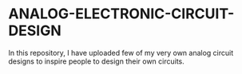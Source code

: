 # ANALOG-ELECTRONIC-CIRCUIT-DESIGN
In this repository, I have uploaded few of my very own analog circuit designs to inspire people to design their own circuits.
